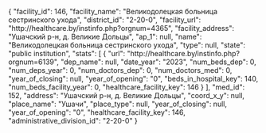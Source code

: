 {
    "facility_id": 146,
    "facility_name": "Великодолецкая больница сестринского ухода",
    "district_id": "2-20-0",
    "facility_url": "http:\/\/healthcare.by\/instinfo.php?orgnum=4365",
    "facility_address": "Ушачский р-н, д. Великие Дольцы",
    "ap_1": null,
    "name": "Великодолецкая больница сестринского ухода",
    "type": null,
    "state": "public institution",
    "stats": [
        {
            "url": "http:\/\/healthcare.by\/instinfo.php?orgnum=6139",
            "dep_name": null,
            "date_year": "2023",
            "num_beds_dep": 0,
            "num_deps_year": 0,
            "num_doctors_dep": 0,
            "num_doctors_med": 0,
            "year_of_closing": null,
            "year_of_opening": "0",
            "beds_in_hospital_key": 140,
            "num_beds_facility_year": 0,
            "healthcare_facility_key": 146
        }
    ],
    "med_id": 152,
    "address": "Ушачский р-н, д. Великие Дольцы",
    "coord_x_y": null,
    "place_name": "Ушачи",
    "place_type": null,
    "year_of_closing": null,
    "year_of_opening": "0",
    "healthcare_facility_key": 146,
    "administrative_division_id": "2-20-0"
}